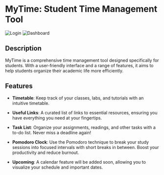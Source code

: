 # MyTime: Student Time Management Tool

![Login](https://github.com/ItamarZand88/MyTime/main/login.png)
![Dashboard](https://github.com/ItamarZand88/MyTime//main/dashboard.png)

## Description

MyTime is a comprehensive time management tool designed specifically for students. With a user-friendly interface and a range of features, it aims to help students organize their academic life more efficiently.

## Features

- **Timetable**: Keep track of your classes, labs, and tutorials with an intuitive timetable.

- **Useful Links**: A curated list of links to essential resources, ensuring you have everything you need at your fingertips.
- **Task List**: Organize your assignments, readings, and other tasks with a to-do list. Never miss a deadline again!
- **Pomodoro Clock**: Use the Pomodoro technique to break your study sessions into focused intervals with short breaks in between. Boost your productivity and reduce burnout.
- **Upcoming**: A calendar feature will be added soon, allowing you to visualize your schedule and important dates.
